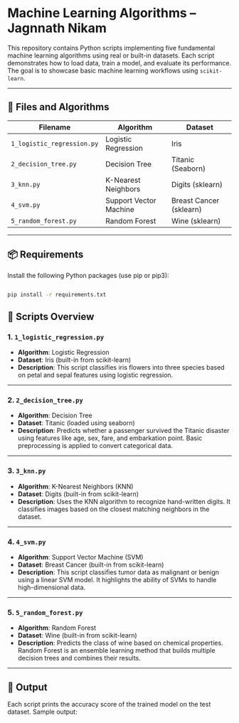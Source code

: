 # Machine Learning Algorithms – Jagnnath Nikam

This repository contains Python scripts implementing five fundamental machine learning algorithms using real or built-in datasets. Each script demonstrates how to load data, train a model, and evaluate its performance. The goal is to showcase basic machine learning workflows using `scikit-learn`.

---

## 📁 Files and Algorithms

| Filename                | Algorithm               | Dataset                |
|-------------------------|--------------------------|-------------------------|
| `1_logistic_regression.py` | Logistic Regression     | Iris                    |
| `2_decision_tree.py`       | Decision Tree           | Titanic (Seaborn)       |
| `3_knn.py`                 | K-Nearest Neighbors     | Digits (sklearn)        |
| `4_svm.py`                 | Support Vector Machine  | Breast Cancer (sklearn) |
| `5_random_forest.py`       | Random Forest           | Wine (sklearn)          |

---

## 📦 Requirements

Install the following Python packages (use pip or pip3):

```bash

pip install -r requirements.txt

```

## 📁 Scripts Overview

### 1. `1_logistic_regression.py`
- **Algorithm**: Logistic Regression
- **Dataset**: Iris (built-in from scikit-learn)
- **Description**: This script classifies iris flowers into three species based on petal and sepal features using logistic regression.

---

### 2. `2_decision_tree.py`
- **Algorithm**: Decision Tree
- **Dataset**: Titanic (loaded using seaborn)
- **Description**: Predicts whether a passenger survived the Titanic disaster using features like age, sex, fare, and embarkation point. Basic preprocessing is applied to convert categorical data.

---

### 3. `3_knn.py`
- **Algorithm**: K-Nearest Neighbors (KNN)
- **Dataset**: Digits (built-in from scikit-learn)
- **Description**: Uses the KNN algorithm to recognize hand-written digits. It classifies images based on the closest matching neighbors in the dataset.

---

### 4. `4_svm.py`
- **Algorithm**: Support Vector Machine (SVM)
- **Dataset**: Breast Cancer (built-in from scikit-learn)
- **Description**: This script classifies tumor data as malignant or benign using a linear SVM model. It highlights the ability of SVMs to handle high-dimensional data.

---

### 5. `5_random_forest.py`
- **Algorithm**: Random Forest
- **Dataset**: Wine (built-in from scikit-learn)
- **Description**: Predicts the class of wine based on chemical properties. Random Forest is an ensemble learning method that builds multiple decision trees and combines their results.

---

## 🧪 Output
Each script prints the accuracy score of the trained model on the test dataset. Sample output:
